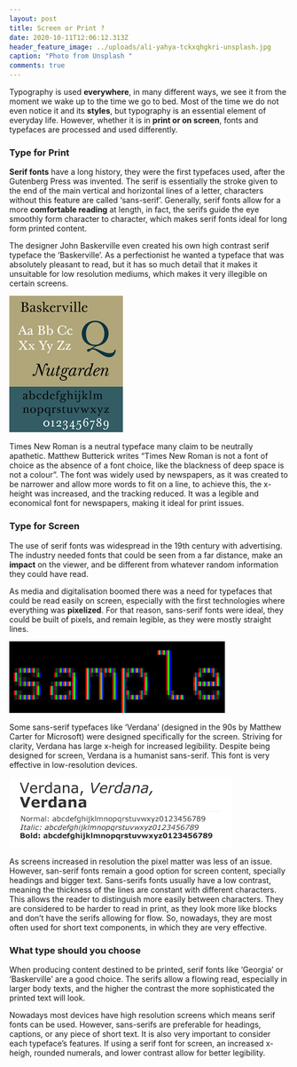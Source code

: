 ```yaml
---
layout: post
title: Screen or Print ?
date: 2020-10-11T12:06:12.313Z
header_feature_image: ../uploads/ali-yahya-tckxqhgkri-unsplash.jpg
caption: "Photo from Unsplash "
comments: true
---
```

Typography is used **everywhere**, in many different ways, we see it from the moment we wake up to the time we go to bed. Most of the time we do not even notice it and its **styles**, but typography is an essential element of everyday life. However, whether it is in **print or on screen**, fonts and typefaces are processed and used differently.

### Type for Print

**Serif fonts** have a long history, they were the first typefaces used, after the Gutenberg Press was invented. The serif is essentially the stroke given to the end of the main vertical and horizontal lines of a letter, characters without this feature are called ‘sans-serif’. Generally, serif fonts allow for a more **comfortable reading** at length, in fact, the serifs guide the eye smoothly form character to character, which makes serif fonts ideal for long form printed content.

The designer John Baskerville even created his own high contrast serif typeface the ‘Baskerville’. As a perfectionist he wanted a typeface that was absolutely pleasant to read, but it has so much detail that it makes it unsuitable for low resolution mediums, which makes it very illegible on certain screens. 

![Baskerville font](../uploads/unknown.png "Baskerville font")

Times New Roman is a neutral typeface many claim to be neutrally apathetic. Matthew Butterick writes “Times New Roman is not a font of choice as the absence of a font choice, like the blackness of deep space is not a colour”. The font was widely used by newspapers, as it was created to be narrower and allow more words to fit on a line, to achieve this, the x-height was increased, and the tracking reduced. It was a legible and economical font for newspapers, making it ideal for print issues.

### Type for Screen

The use of serif fonts was widespread in the 19th century with advertising. The industry needed fonts that could be seen from a far distance, make an **impact** on the viewer, and be different from whatever random information they could have read.

As media and digitalisation boomed there was a need for typefaces that could be read easily on screen, especially with the first technologies where everything was **pixelized**. For that reason, sans-serif fonts were ideal, they could be built of pixels, and remain legible, as they were mostly straight lines.

![Text on low resolution screen](../uploads/images.jpeg "Text on low resolution screen")

Some sans-serif typefaces like ‘Verdana’ (designed in the 90s by Matthew Carter for Microsoft) were designed specifically for the screen. Striving for clarity, Verdana has large x-heigh for increased legibility. Despite being designed for screen, Verdana is a humanist sans-serif. This font is very effective in low-resolution devices.

![Verdana font](../uploads/unknown-1.png "Verdana font")

As screens increased in resolution the pixel matter was less of an issue. However, san-serif fonts remain a good option for screen content, specially headings and bigger text. Sans-serifs fonts usually have a low contrast, meaning the thickness of the lines are constant with different characters. This allows the reader to distinguish more easily between characters. They are considered to be harder to read in print, as they look more like blocks and don’t have the serifs allowing for flow. So, nowadays, they are most often used for short text components, in which they are very effective.

### What type should you choose

When producing content destined to be printed, serif fonts like ‘Georgia’ or ‘Baskerville’ are a good choice. The serifs allow a flowing read, especially in larger body texts, and the higher the contrast the more sophisticated the printed text will look.

Nowadays most devices have high resolution screens which means serif fonts can be used. However, sans-serifs are preferable for headings, captions, or any piece of short text. It is also very important to consider each typeface’s features. If using a serif font for screen, an increased x-heigh, rounded numerals, and lower contrast allow for better legibility.